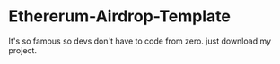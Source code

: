 # Ethererum-Airdrop-Template
It's so famous so devs don't have to code from zero. just download my project.
